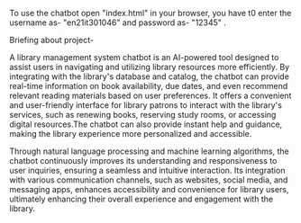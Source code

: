 To use the chatbot open "index.html" in your browser, you have t0 enter the username as- "en21it301046" and password as- "12345" .


            
Briefing about project- 

A library management system chatbot is an AI-powered tool designed to assist users in navigating and utilizing library resources more efficiently. By integrating with the library's database and catalog, the chatbot can provide real-time information on book availability, due dates, and even recommend relevant reading materials based on user preferences. It offers a convenient and user-friendly interface for library patrons to interact with the library's services, such as renewing books, reserving study rooms, or accessing digital resources.The chatbot can also provide instant help and guidance, making the library
experience more personalized and accessible.

Through natural language processing and machine learning algorithms, the chatbot continuously improves its understanding and
responsiveness to user inquiries, ensuring a seamless and intuitive interaction. Its integration with various communication channels, such as websites, social media, and messaging apps, enhances accessibility and convenience for library users, ultimately enhancing their overall experience and engagement with the library.
